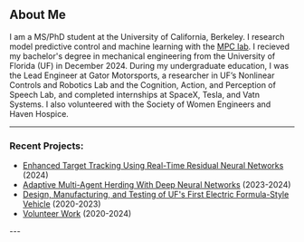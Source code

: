 ## About Me

I am a MS/PhD student at the University of California, Berkeley. I research model predictive control and machine learning with the <a href="https://sites.google.com/berkeley.edu/mpc-lab">MPC lab</a>. I recieved my bachelor's degree in mechanical engineering from the University of Florida (UF) in December 2024. During my undergraduate education, I was the Lead Engineer at Gator Motorsports, a researcher in UF’s Nonlinear Controls and Robotics Lab and the Cognition, Action, and Perception of Speech Lab, and completed internships at SpaceX, Tesla, and Vatn Systems. I also volunteered with the Society of Women Engineers and Haven Hospice.

---
### Recent Projects:
<ul>
  <li><a href="/ResNet/"><span>Enhanced Target Tracking Using Real-Time Residual Neural Networks</span></a> (2024)</li>
  <li><a href="/DNN/"><span>Adaptive Multi-Agent Herding With Deep Neural Networks</span></a> (2023-2024)</li>
  <li><a href="/GMS/"><span>Design, Manufacturing, and Testing of UF's First Electric Formula-Style Vehicle</span></a> (2020-2023)</li>
  <li><a href="/volunteer/"><span>Volunteer Work</span></a> (2020-2024)</li>
</ul>
---
